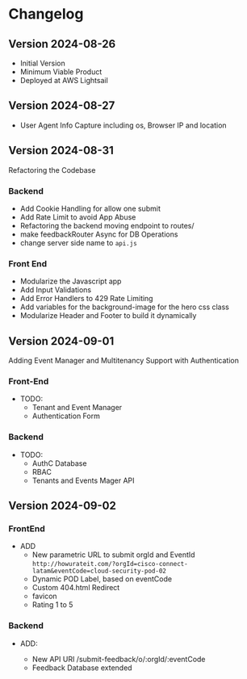 # Changelog

## Version 2024-08-26

- Initial Version
- Minimum Viable Product
- Deployed at AWS Lightsail

## Version 2024-08-27

- User Agent Info Capture including os, Browser IP and location

## Version 2024-08-31

Refactoring the Codebase

### Backend

- Add Cookie Handling for allow one submit
- Add Rate Limit to avoid App Abuse
- Refactoring the backend moving endpoint to routes/
- make feedbackRouter Async for DB Operations
- change server side name to `api.js`

### Front End

- Modularize the Javascript app
- Add Input Validations
- Add Error Handlers to 429 Rate Limiting
- Add variables for the background-image for the hero css class
- Modularize Header and Footer to build it dynamically

## Version 2024-09-01

Adding Event Manager and Multitenancy Support with Authentication

### Front-End

- TODO:
  - Tenant and Event Manager
  - Authentication Form

### Backend

- TODO:
  - AuthC Database
  - RBAC
  - Tenants and Events Mager API

## Version 2024-09-02

### FrontEnd

- ADD
  - New parametric URL to submit orgId and EventId `http://howurateit.com/?orgId=cisco-connect-latam&eventCode=cloud-security-pod-02`
  - Dynamic POD Label, based on eventCode
  - Custom 404.html Redirect
  - favicon
  - Rating 1 to 5

### Backend

- ADD:

  - New API URI /submit-feedback/o/:orgId/:eventCode
  - Feedback Database extended
